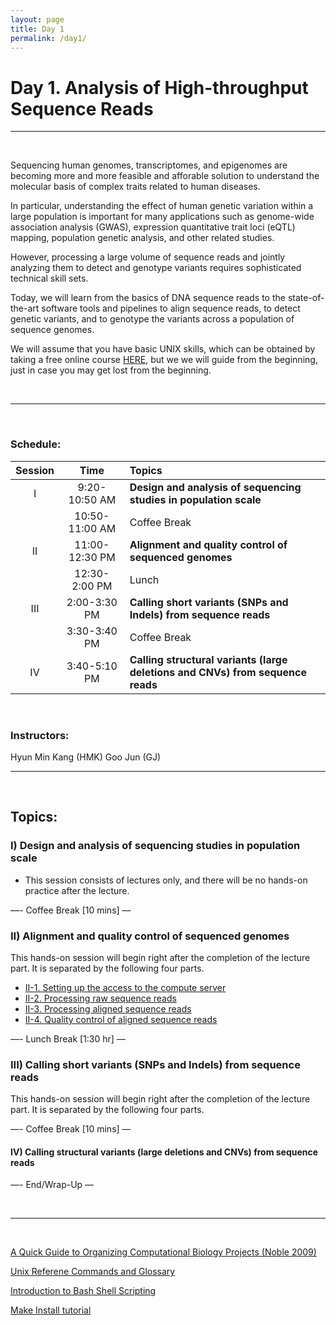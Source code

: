 ```yaml
---
layout: page
title: Day 1 
permalink: /day1/
---
```


# Day 1. Analysis of High-throughput Sequence Reads

<hr>
<br>

Sequencing human genomes, transcriptomes, and epigenomes are becoming
more and more feasible and afforable solution to understand the
molecular basis of complex traits related to human
diseases. 

In particular, understanding the effect of human genetic
variation within a large population is important for many applications
such as genome-wide association analysis (GWAS), expression
quantitative trait loci (eQTL) mapping, population genetic analysis,
and other related studies.

However, processing a large volume of sequence reads and jointly
analyzing them to detect and genotype variants requires sophisticated 
technical skill sets. 

Today, we will learn from the basics of DNA sequence reads to the
state-of-the-art software tools and pipelines to align sequence reads,
to detect genetic variants, and to genotype the variants across a
population of sequence genomes.

We will assume that you have basic UNIX skills, which can be obtained
by taking a free online course 
[HERE](https://www.codecademy.com/learn/learn-the-command-line), but
we we will guide from the beginning, just in case you may get lost
from the beginning.

<br>
<hr>
<br>

### Schedule:

| Session | Time           | Topics                   | 
| :-----: |:--------------:| :----------------------- | 
| I       | 9:20-10:50 AM  | **Design and analysis of sequencing studies in population scale** | 
|         | 10:50-11:00 AM | Coffee Break             | 
| II      | 11:00-12:30 PM | **Alignment and quality control of sequenced genomes**       | 
|         | 12:30-2:00 PM  | Lunch                    | 
| III     | 2:00-3:30 PM   | **Calling short variants (SNPs and Indels) from sequence reads**    | 
|         | 3:30-3:40 PM   | Coffee Break             | 
| IV      | 3:40-5:10 PM   | **Calling structural variants (large deletions and CNVs) from sequence reads**   | 

<br>

### Instructors:
Hyun Min Kang (HMK)
Goo Jun (GJ)


<hr>
<br>

## Topics:

### I) Design and analysis of sequencing studies in population scale

- This session consists of lectures only, and there will be no hands-on practice after the lecture.
  
—- Coffee Break [10 mins] —
  
### II) Alignment and quality control of sequenced genomes

This hands-on session will begin right after the completion of the
lecture part. It is separated by the following four parts.

- [II-1. Setting up the access to the compute
  server](../class-material/day1-connect-server)
- [II-2. Processing raw sequence
  reads](../class-material/day1-fastq-practice)
- [II-3. Processing aligned sequence reads
  ](../class-material/day1-bam-practice)
- [II-4. Quality control of aligned sequence
  reads](../class-material/day1-bam-quality-control)
  

—- Lunch Break [1:30 hr] —

### III) Calling short variants (SNPs and Indels) from sequence reads

This hands-on session will begin right after the completion of the
lecture part. It is separated by the following four parts.

—- Coffee Break [10 mins] —

#### IV) Calling structural variants (large deletions and CNVs) from sequence reads

—- End/Wrap-Up —

<br>

---
<br>

[A Quick Guide to Organizing Computational Biology Projects (Noble 2009)](http://journals.plos.org/ploscompbiol/article?id=10.1371/journal.pcbi.1000424)  

[Unix Referene Commands and Glossary](../class-material/unix-reference.html)  

[Introduction to Bash Shell Scripting](https://en.wikibooks.org/wiki/Bash_Shell_Scripting)  

[Make Install tutorial](http://www.ee.surrey.ac.uk/Teaching/Unix/unix7.html)  


  

